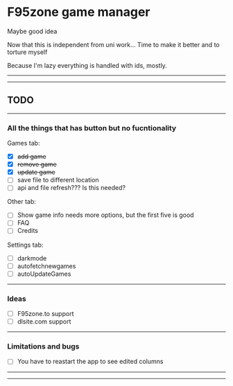 # F95zone game manager

Maybe good idea

Now that this is independent from uni work... Time to make it better
and to torture myself

Because I'm lazy everything is handled with ids, mostly.

---
---

## TODO

---

### All the things that has button but no fucntionality

Games tab:

- [x] ~~add game~~
- [x] ~~remove game~~
- [x] ~~update game~~
- [ ] save file to different location
- [ ] api and file refresh??? Is this needed?

Other tab:

- [ ] Show game info needs more options, but the first five is good
- [ ] FAQ
- [ ] Credits

Settings tab:

- [ ] darkmode
- [ ] autofetchnewgames
- [ ] autoUpdateGames

---

### Ideas

- [ ] F95zone.to support
- [ ] dlsite.com support

---

### Limitations and bugs

- [ ] You have to reastart the app to see edited columns

---
---
